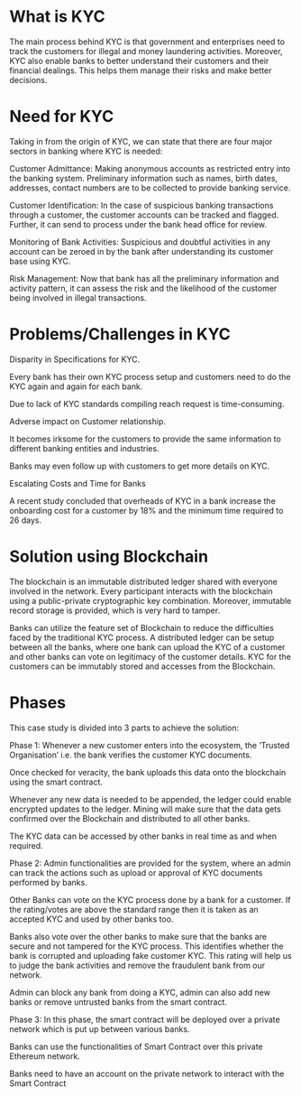 # What is KYC

The main process behind KYC is that government and enterprises need to track the customers for illegal and money laundering activities. Moreover, KYC also enable banks to better understand their customers and their financial dealings. This helps them manage their risks and make better decisions.

# Need for KYC

Taking in from the origin of KYC, we can state that there are four major sectors in banking where KYC is needed:

Customer Admittance: Making anonymous accounts as restricted entry into the banking system. Preliminary information such as names, birth dates, addresses, contact numbers are to be collected to provide banking service.

Customer Identification: In the case of suspicious banking transactions through a customer, the customer accounts can be tracked and flagged. Further, it can send to process under the bank head office for review.

Monitoring of Bank Activities: Suspicious and doubtful activities in any account can be zeroed in by the bank after understanding its customer base using KYC.

Risk Management: Now that bank has all the preliminary information and activity pattern, it can assess the risk and the likelihood of the customer being involved in illegal transactions.

# Problems/Challenges in KYC

Disparity in Specifications for KYC.

Every bank has their own KYC process setup and customers need to do the KYC again and again for each bank.

Due to lack of KYC standards compiling reach request is time-consuming.

Adverse impact on Customer relationship.

It becomes irksome for the customers to provide the same information to different banking entities and industries.

Banks may even follow up with customers to get more details on KYC.

Escalating Costs and Time for Banks

A recent study concluded that overheads of KYC in a bank increase the onboarding cost for a customer by 18% and the minimum time required to 26 days.

# Solution using Blockchain

The blockchain is an immutable distributed ledger shared with everyone involved in the network. Every participant interacts with the blockchain using a public-private cryptographic key combination. Moreover, immutable record storage is provided, which is very hard to tamper.

 
Banks can utilize the feature set of Blockchain to reduce the difficulties faced by the traditional KYC process. A distributed ledger can be setup between all the banks, where one bank can upload the KYC of a customer and other banks can vote on legitimacy of the customer details. KYC for the customers can be immutably stored and accesses from the Blockchain.


# Phases

This case study is divided into 3 parts to achieve the solution:

Phase 1:
Whenever a new customer enters into the ecosystem, the ‘Trusted Organisation’ i.e. the bank verifies the customer KYC documents.

Once checked for veracity, the bank uploads this data onto the blockchain using the smart contract.

Whenever any new data is needed to be appended, the ledger could enable encrypted updates to the ledger. Mining will make sure that the data gets confirmed over the Blockchain and distributed to all other banks.

The KYC data can be accessed by other banks in real time as and when required.

Phase 2:
Admin functionalities are provided for the system, where an admin can track the actions such as upload or approval of KYC documents performed by banks.

Other Banks can vote on the KYC process done by a bank for a customer. If the rating/votes are above the standard range then it is taken as an accepted KYC and used by other banks too.

Banks also vote over the other banks to make sure that the banks are secure and not tampered for the KYC process. This identifies whether the bank is corrupted and uploading fake customer KYC. This rating will help us to judge the bank activities and remove the fraudulent bank from our network.

Admin can block any bank from doing a KYC, admin can also add new banks or remove untrusted banks from the smart contract.

Phase 3:
In this phase, the smart contract will be deployed over a private network which is put up between various banks.

Banks can use the functionalities of Smart Contract over this private Ethereum network.

Banks need to have an account on the private network to interact with the Smart Contract
